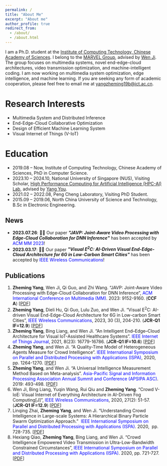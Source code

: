 ```yaml
---
permalink: /
title: "About Me"
excerpt: "About me"
author_profile: true
redirect_from: 
  - /about/
  - /about.html
---
```


I am a Ph.D. student at the [Institute of Computing Technology, Chinese Academy of Sciences](http://www.ict.ac.cn/). I belong to the [MARVEL Group](https://www.labxing.com/marvel), advised by [Wen Ji](http://www.ict.cas.cn/sourcedb_2018_ict_cas/cn/jssrck/201011/t20101123_3028148.html). The group focuses on multimedia systems, novel end-edge-cloud architectures, video transmission optimization, and machine-intelligent coding. I am now working on multimedia system optimization, edge intelligence, and machine learning. If you are seeking any form of academic cooperation, please feel free to email me at [yangzheming19b@ict.ac.cn]().
 

Research Interests
======
* Multimedia System and Distributed Inference
* End-Edge-Cloud Collaborative Optimization
* Design of Efficient Machine Learning System
* Visual Internet of Things (V-IoT)


Education
======
* 2019.08 – Now, Institute of Computing Technology, Chinese Academy of Sciences, PhD in Computer Science.
* 2023.10 – 2024.10, National University of Singapore (NUS), Visiting Scholar, [High Performance Computing for Artificial Intelligence (HPC-AI) Lab](https://ai.comp.nus.edu.sg/), advised by [Yang You](https://www.comp.nus.edu.sg/~youy/).
* 2021.02 – 2022.08, Peng Cheng Laboratory, Visiting PhD Student.
* 2015.09 – 2019.06, North China University of Science and Technology, B.Sc in Electronic Engineering.


News
------
* **2023.07.26**:  🎉🎉 Our paper ***"JAVP: Joint-Aware Video Processing with Edge-Cloud Collaboration for DNN Inference"*** has been accepted by  <font color=Blue>ACM MM 2023</font>!
* **2023.03.17**:  🎉🎉 Our paper ***"Visual E<sup>2</sup>C: AI-Driven Visual End-Edge-Cloud Architecture for 6G in Low-Carbon Smart Cities"*** has been accepted by  <font color=Blue>IEEE Wireless Communications</font>!



Publications
------
1. **Zheming Yang**, Wen Ji, Qi Guo, and Zhi Wang. “JAVP: Joint-Aware Video Processing with Edge-Cloud Collaboration for DNN Inference”,  <font color=Blue>ACM International Conference on Multimedia (MM)</font>. 2023: 9152-9160. (**CCF A**) [[PDF](https://dl.acm.org/doi/abs/10.1145/3581783.3613914)]
2. **Zheming Yang**, Dieli Hu, Qi Guo, Lulu Zuo, and Wen Ji. “Visual E<sup>2</sup>C: AI-driven Visual End-Edge-Cloud Architecture for 6G in Low-carbon Smart Cities”,   <font color=Blue>IEEE Wireless Communications</font>, 2023, 30 (3), 204-210. (**JCR-Q1 IF=12.9**) [[PDF](https://ieeexplore.ieee.org/abstract/document/10183805)]
3. **Zheming Yang**, Bing Liang, and Wen Ji. “An Intelligent End–Edge–Cloud Architecture for Visual IoT-Assisted Healthcare Systems”. <font color=Blue>IEEE Internet of Things Journal</font>, 2021, 8(23): 16779-16786. (**JCR-Q1 IF=10.6**) [[PDF](https://ieeexplore.ieee.org/abstract/document/9328531)]
4. **Zheming Yang**, and Wen Ji. “A Quality-Time Model of Heterogeneous Agents Measure for Crowd Intelligence”. <font color=Blue>IEEE International Symposium on Parallel and Distributed Processing with Applications (ISPA)</font>, 2020, pp. 1264-1270. [[PDF](https://ieeexplore.ieee.org/abstract/document/9443761)]
5. **Zheming Yang**, and Wen Ji. “A Universal Intelligence Measurement Method Based on Meta-analysis”. <font color=Blue>Asia-Pacific Signal and Information Processing Association Annual Summit and Conference (APSIPA ASC)</font>. 2019: 493-498. [[PDF](https://ieeexplore.ieee.org/abstract/document/9023076)]
6. Wen Ji, Bing Liang, Yuqin Wang, Rui Qiu and **Zheming Yang**. “Crowd V-IoE: Visual Internet of Everything Architecture in AI-Driven Fog Computing[J]”, <font color=Blue>IEEE Wireless Communications</font>, 2020, 27(2): 51-57. (**JCR-Q1 IF=12.9**) [[PDF](https://ieeexplore.ieee.org/abstract/document/9085263)]
7. Linqing Zhai, **Zheming Yang**, and Wen Ji. “Understanding Crowd Intelligence in Large-scale Systems: A Hierarchical Binary Particle Swarm Optimization Approach.”  <font color=Blue>IEEE International Symposium on Parallel and Distributed Processing with Applications (ISPA)</font>. 2020,  pp. 728-735. [[PDF](https://ieeexplore.ieee.org/abstract/document/9443915)]
8. Hexiang Qiao, **Zheming Yang**, Bing Liang, and Wen Ji. “Crowd Intelligence Empowered Video Transmission in Ultra-Low-Bandwidth Constrained Circumstances”, <font color=Blue>IEEE International Symposium on Parallel and Distributed Processing with Applications (ISPA)</font>. 2020, pp. 721-727. [[PDF](https://ieeexplore.ieee.org/abstract/document/9443904)]



